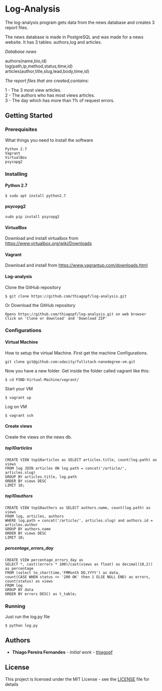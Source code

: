 # Log-Analysis

The log-analysis program gets data from the news database and creates 3 report files.

The news database is made in PostgreSQL and was made for a news website. It has 3 tables: authors,log and articles.

*Database news*

authors(name,bio,id)  
log(path,ip,method,status,time,id)  
articles(author,title,slug,lead,body,time,id)

*The report files that are created,contains:*

1 - The 3 most view articles.  
2 - The authors who has most views articles.  
3 - The day which has more than 1% of request errors.

## Getting Started

### Prerequisites

What things you need to install the software

```
Python 2.7
Vagrant
VirtualBox
psycopg2
```
### Installing

#### Python 2.7
```
$ sudo apt install python2.7
```
#### psycopg2
```
sudo pip install psycopg2
```

#### VirtualBox
Download and install virtualbox from https://www.virtualbox.org/wiki/Downloads

#### Vagrant
Download and install from https://www.vagrantup.com/downloads.html

#### Log-analysis

Clone the GitHub repository

```
$ git clone https://github.com/thiagopf/log-analysis.git
```
Or Download the GitHub repository

```
Opens https://github.com/thiagopf/log-analysis.git on web browser
Click on 'Clone or download' and 'Download ZIP'
```

### Configurations


#### Virtual Machine
How to setup the virtual Machine. First get the machine Configurations.
```
git clone git@github.com:udacity/fullstack-nanodegree-vm.git
```
Now you have a new folder. Get inside the folder called vagrant like this:
```
$ cd FSND-Virtual-Machine/vagrant/
```
Start your VM
```
$ vagrant up
```
Log on VM
```
$ vagrant ssh
```
#### Create views
Create the views on the news db.
##### top10articles
```
CREATE VIEW top10articles as SELECT articles.title, count(log.path) as views
FROM log JOIN articles ON log.path = concat('/article/', articles.slug)
GROUP BY articles.title, log.path
ORDER BY views DESC
LIMIT 10;
```

##### top10authors
```
CREATE VIEW top10authors as SELECT authors.name, count(log.path) as views
FROM log, articles, authors
WHERE log.path = concat('/article/', articles.slug) and authors.id = articles.author
GROUP BY authors.name
ORDER BY views DESC
LIMIT 10;
```
##### percentage_errors_day
```
CREATE VIEW percentage_errors_day as
SELECT *, cast((errors * 100)/cast(views as float) as decimal(18,2)) as percentage
FROM (select to_char(time,'FMMonth DD,YYYY') as data,
count(CASE WHEN status <> '200 OK' then 1 ELSE NULL END) as errors,
count(status) as views
FROM log
GROUP BY data
ORDER BY errors DESC) as t_table;
```


### Running
Just run the log.py file
```
$ python log.py
```

## Authors

* **Thiago Pereira Fernandes** - *Initial work* - [thiagopf](https://github.com/thiagopf)

## License

This project is licensed under the MIT License - see the [LICENSE](LICENSE) file for details
